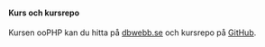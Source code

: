 #### Kurs och kursrepo

Kursen ooPHP kan du hitta på [dbwebb.se](https://dbwebb.se/kurser/oophp-v5) och kursrepo på [GitHub](https://github.com/dbwebb-se/oophp).

